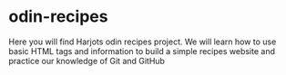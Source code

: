 # odin-recipes
Here you will find Harjots odin recipes project. 
We will learn how to use basic HTML tags and information to build a simple recipes website and practice our knowledge of Git and GitHub